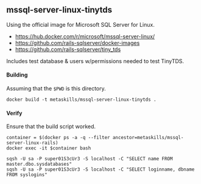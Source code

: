 
## mssql-server-linux-tinytds

Using the official image for Microsoft SQL Server for Linux.

* https://hub.docker.com/r/microsoft/mssql-server-linux/
* https://github.com/rails-sqlserver/docker-images
* https://github.com/rails-sqlserver/tiny_tds

Includes test database & users w/permissions needed to test TinyTDS.


#### Building

Assuming that the `$PWD` is this directory.

```shell
docker build -t metaskills/mssql-server-linux-tinytds .
```

#### Verify

Ensure that the build script worked.

```shell
container = $(docker ps -a -q --filter ancestor=metaskills/mssql-server-linux-rails)
docker exec -it $container bash

sqsh -U sa -P super01S3cUr3 -S localhost -C "SELECT name FROM master.dbo.sysdatabases"
sqsh -U sa -P super01S3cUr3 -S localhost -C "SELECT loginname, dbname FROM syslogins"
```
